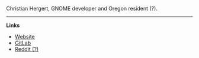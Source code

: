 Christian Hergert, GNOME developer and Oregon resident (?).

---

**Links**

-   [Website](https://hergert.me/)
-   [GitLab](https://gitlab.gnome.org/chergert)
-   [Reddit (?)](https://www.reddit.com/user/NeotasGaicCiocye/)
